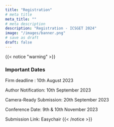 ```yaml
---
title: "Registration"
# meta title
meta_title: ""
# meta description
description: "Registration - ICSGET 2024"
image: "/images/banner.png"
# save as draft
draft: false
---
```

{{< notice "warning" >}}
### Important Dates
Firm deadline : 10th August 2023

Author Notification: 10th September 2023

Camera-Ready Submission: 20th September 2023

Conference Date: 9th & 10th November 2023

Submission Link: Easychair
{{< /notice >}}

